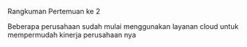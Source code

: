 Rangkuman Pertemuan ke 2

Beberapa perusahaan sudah mulai menggunakan layanan cloud untuk mempermudah kinerja perusahaan nya

